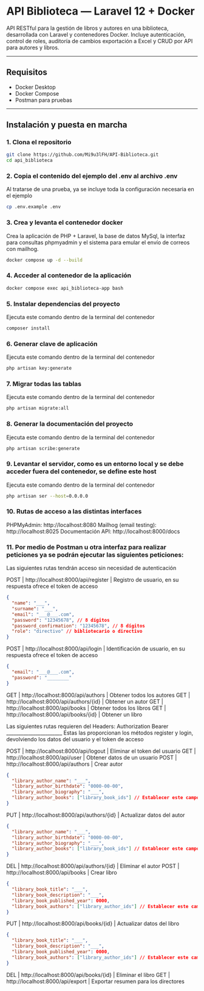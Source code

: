 # API Biblioteca — Laravel 12 + Docker

API RESTful para la gestión de libros y autores en una biblioteca, desarrollada con Laravel y contenedores Docker.
Incluye autenticación, control de roles, auditoría de cambios exportación a Excel y CRUD por API para autores y libros.

---

## Requisitos

- Docker Desktop
- Docker Compose
- Postman para pruebas

---

## Instalación y puesta en marcha

### 1. Clona el repositorio

```bash
git clone https://github.com/Mi9u3lFH/API-Biblioteca.git
cd api_biblioteca
```

### 2. Copia el contenido del ejemplo del .env al archivo .env

Al tratarse de una prueba, ya se incluye toda la configuración necesaria en el ejemplo

```bash
cp .env.example .env
```

### 3. Crea y levanta el contenedor docker

Crea la aplicación de PHP + Laravel, la base de datos MySql, la interfaz para consultas phpmyadmin y el sistema para emular el envío de correos con mailhog.

```bash
docker compose up -d --build
```

### 4. Acceder al contenedor de la aplicación

```bash
docker compose exec api_biblioteca-app bash
```

### 5. Instalar dependencias del proyecto

Ejecuta este comando dentro de la terminal del contenedor

```bash
composer install
```

### 6. Generar clave de aplicación

Ejecuta este comando dentro de la terminal del contenedor

```bash
php artisan key:generate
```

### 7. Migrar todas las tablas

Ejecuta este comando dentro de la terminal del contenedor

```bash
php artisan migrate:all
```

### 8. Generar la documentación del proyecto

Ejecuta este comando dentro de la terminal del contenedor

```bash
php artisan scribe:generate
```

### 9. Levantar el servidor, como es un entorno local y se debe acceder fuera del contenedor, se define este host

Ejecuta este comando dentro de la terminal del contenedor

```bash
php artisan ser --host=0.0.0.0
```

### 10. Rutas de acceso a las distintas interfaces

PHPMyAdmin: http://localhost:8080
Mailhog (email testing): http://localhost:8025
Documentación API: http://localhost:8000/docs

### 11. Por medio de Postman u otra interfaz para realizar peticiones ya se podrán ejecutar las siguientes peticiones:

Las siguientes rutas tendrán acceso sin necesidad de autenticación

POST    | http://localhost:8000/api/register    | Registro de usuario, en su respuesta ofrece el token de acceso
```json
{
  "name": "___",
  "surname": "___",
  "email": "___@___.com",
  "password": "12345678", // 8 dígitos
  "password_confirmation": "12345678", // 8 dígitos
  "role": "directivo" // bibliotecario o directivo
}
```
POST    | http://localhost:8000/api/login       | Identificación de usuario, en su respuesta ofrece el token de acceso
```json
{
  "email": "___@___.com",
  "password": "________"
}
```
GET     | http://localhost:8000/api/authors         | Obtener todos los autores
GET     | http://localhost:8000/api/authors/{id}    | Obtener un autor
GET     | http://localhost:8000/api/books           | Obtener todos los libros
GET     | http://localhost:8000/api/books/{id}      | Obtener un libro

Las siguientes rutas requieren del Headers: Authorization Bearer _______________________
Estas las proporcionan los métodos register y login, devolviendo los datos del usuario y el token de acceso

POST    | http://localhost:8000/api/logout          | Eliminar el token del usuario
GET     | http://localhost:8000/api/user            | Obtener datos de un usuario
POST    | http://localhost:8000/api/authors         | Crear autor
```json
{
  "library_author_name": "___",
  "library_author_birthdate": "0000-00-00",
  "library_author_biography": "___",
  "library_author_books": ["library_book_ids"] // Establecer este campo si se quiere sincornizar con el autor sus libros
}
```
PUT     | http://localhost:8000/api/authors/{id}    | Actualizar datos del autor
```json
{
  "library_author_name": "___",
  "library_author_birthdate": "0000-00-00",
  "library_author_biography": "___",
  "library_author_books": ["library_book_ids"] // Establecer este campo si se quiere sincornizar con el autor sus libros
}
```
DEL     | http://localhost:8000/api/authors/{id}    | Eliminar el autor
POST    | http://localhost:8000/api/books           | Crear libro
```json
{
  "library_book_title": "___",
  "library_book_description": "___",
  "library_book_published_year": 0000,
  "library_book_authors": ["library_author_ids"] // Establecer este campo si se quiere sincornizar con el libro sus autores
}
```
PUT     | http://localhost:8000/api/books/{id}      | Actualizar datos del libro
```json
{
  "library_book_title": "___",
  "library_book_description": "___",
  "library_book_published_year": 0000,
  "library_book_authors": ["library_author_ids"] // Establecer este campo si se quiere sincornizar con el libro sus autores
}
```
DEL     | http://localhost:8000/api/books/{id}      | Eliminar el libro
GET     | http://localhost:8000/api/export          | Exportar resumen para los directores
